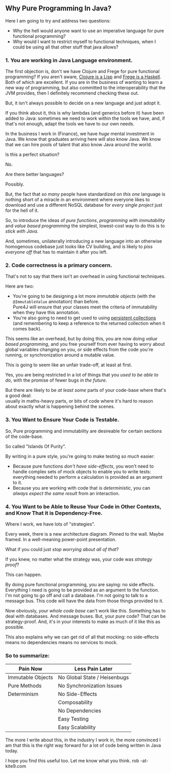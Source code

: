 Why Pure Programming In Java?
-----------------------------

Here I am going to try and address two questions:

* Why the hell would anyone want to use an imperative language for pure functional programming?
* Why would I want to restrict myself to functional techniques, when I could be using all that other stuff that
java allows?


### 1. You are working in Java Language environment.  

The first objection is, don't we have Clojure and Frege for pure functional programming?  If you aren't aware, 
[Clojure is a Lisp](http://clojure.org) and [Frege is a Haskell](https://github.com/Frege/frege).  Both of which are 
excellent.  If you are in the business of wanting to learn a new way of programming, but also committed to the
interoperability that the JVM provides, then I definitely recommend checking these out.

But, it isn't always possible to decide on a new language and just adopt it.  

If you think about it, this is why  lambdas (and generics before it) have been added to Java:  sometimes we need to work within the tools we have, 
and, if that's not enough, adapt the tools we have to our own needs.  

In the business I work in (Finance), we have *huge* mental investment in Java.   We know that graduates arriving here
will also know Java.  We know that we can hire pools of talent that also know Java around the world.   

Is this a perfect situation?  

No.  

Are there better languages?  

Possibly.   

But, the fact that *so many* people have standardized on *this one* language is nothing short of a miracle in an environment where everyone likes to download
and use a different NoSQL database for *every single project* just for the hell of it.  

So, to introduce the ideas of *pure functions*, *programming with immutability* and *value based programming* the simplest,
lowest-cost way to do this is to *stick with Java*.

And, sometimes, unilaterally introducing a new language into an otherwise homogenous codebase just looks like CV building, and
is likely to *piss everyone off* that has to maintain it after you left.  

### 2. Code correctness is a primary concern.

That's not to say that there isn't an overhead in using functional techniques.  

Here are two:

* You're going to be designing a lot more *immutable objects* (with the `@ImmutableValue` annotation) than before.  
Pure4J will ensure that your classes meet the criteria of immutability when they have this annotation.
* You're also going to need to get used to using [persistent collections](tutorial_collections.md) (and remembering to keep 
a reference to the returned collection when it comes back).  

This seems like an overhead, but by doing this, you are now doing *value based programming*, and you free yourself 
from ever having to worry about global variables changing on you, or side effects from the code you're running, or 
synchronization around a mutable value.

This is going to seem like an unfair trade-off, at least at first.

Yes, you are being restricted in a lot of things that you *used to be able to do*, with the promise of fewer bugs *in the future*.  

But there are likely to be *at least some* parts of your code-base where that's a good deal:  
usually in maths-heavy parts, or bits of code where it's hard to reason about exactly what is happening behind the scenes.

### 3.  You Want to Ensure Your Code is Testable.

So, Pure programming and immutability are desireable for certain sections of the code-base.  

So called "Islands Of Purity".  

By writing in a pure style, you're going to make testing *so much* easier:

* Because pure functions *don't have side-effects*, you won't need to handle complex sets of mock objects to enable you to write tests:
everything needed to perform a calculation is provided as an argument to it.
* Because you are working with code that is *deterministic*, you can *always expect the same result* from an interaction.

### 4.  You Want to be Able to Reuse Your Code in Other Contexts, and Know That it is Dependency-Free.

Where I work, we have lots of "strategies".   

Every week, there is a new architecture diagram.  Pinned to the wall.  Maybe framed.  In a well-meaning power-point presentation.

What if you could just *stop worrying about all of that*?  

If you knew, no matter what the strategy was, your code was *strategy proof*?

This can happen.   

By doing pure functional programming, you are saying:  no side effects.   Everything I need is going to
be provided as an argument to the function.  I'm not going to go off and call a database.   I'm not going to 
talk to a message bus.   This code will have the data from those things provided to it.  

Now obviously, *your whole code base* can't work like this.  Something has to deal with databases.  And message buses.
But, your *pure* code?  That can be strategy-proof.  And, it's in your interests to make as much of it like this as possible.

This also explains why we can get rid of all that mocking:  no side-effects means no dependencies means no services to mock.

### So to summarize:

|Pain Now         |Less Pain Later 
|-----------------|----------------
|Immutable Objects|No Global State / Heisenbugs
|Pure Methods     |No Synchronization Issues
|Determinism      |No Side-Effects
|                 |Composability
|                 |No Dependencies
|                 |Easy Testing
|                 |Easy Scalability

The more I write about this, in the industry I work in, the more convinced I am that this is the right way 
forward for a lot of code being written in Java today.  

I hope you find this useful too.  Let me know what you think.  rob -at- kite9.com



